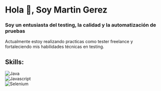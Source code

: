 # Hola 👋, Soy Martin Gerez
### Soy un entusiasta del testing, la calidad y la automatización de pruebas

Actualmente estoy realizando practicas como tester freelance y fortaleciendo mis habilidades técnicas en testing.

## Skills:
![Java](https://img.shields.io/badge/Java-F80000?style=for-the-badge&logo=java&logoColor=white&labelColor=101010)</br>
![Javascript](https://img.shields.io/badge/Javascript-F7DF1E?style=for-the-badge&logo=javascript&logoColor=white&labelColor=101010)</br>
![Selenium](https://img.shields.io/badge/Selenium-43B02A?style=for-the-badge&logo=selenium&logoColor=white&labelColor=101010)</br>
